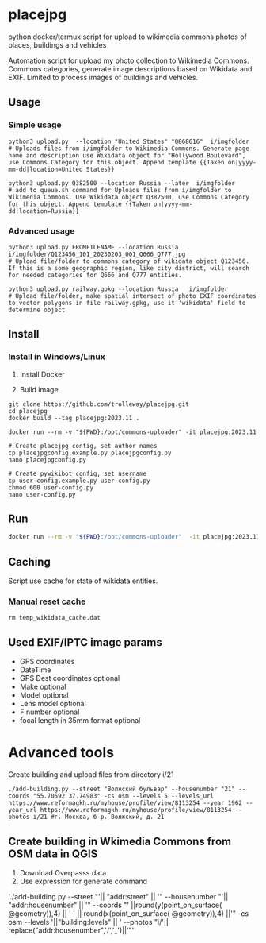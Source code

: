 # placejpg
python docker/termux script for upload to wikimedia commons photos of places, buildings and vehicles

Automation script for upload my photo collection to Wikimedia Commons. Commons categories, generate image descriptions based on Wikidata and EXIF. 
Limited to process images of buildings and vehicles. 

## Usage

### Simple usage

```
python3 upload.py  --location "United States" "Q868616"  i/imgfolder
# Uploads files from i/imgfolder to Wikimedia Commons. Generate page name and description use Wikidata object for "Hollywood Boulevard", use Commons Category for this object. Append template {{Taken on|yyyy-mm-dd|location=United States}}

python3 upload.py Q382500 --location Russia --later  i/imgfolder
# add to queue.sh command for Uploads files from i/imgfolder to Wikimedia Commons. Use Wikidata object Q382500, use Commons Category for this object. Append template {{Taken on|yyyy-mm-dd|location=Russia}}

```
### Advanced usage
```
python3 upload.py FROMFILENAME --location Russia   i/imgfolder/Q123456_101_20230203_001_Q666_Q777.jpg
# Upload file/folder to commons category of wikidata object Q123456. If this is a some geographic region, like city district, will search for needed categories for Q666 and Q777 entities.

python3 upload.py railway.gpkg --location Russia   i/imgfolder
# Upload file/folder, make spatial intersect of photo EXIF coordinates to vector polygons in file railway.gpkg, use it 'wikidata' field to determine object
```

## Install

### Install in Windows/Linux
1. Install Docker

2. Build image
```
git clone https://github.com/trolleway/placejpg.git
cd placejpg 
docker build --tag placejpg:2023.11 .

docker run --rm -v "${PWD}:/opt/commons-uploader" -it placejpg:2023.11

# Create placejpg config, set author names
cp placejpgconfig.example.py placejpgconfig.py 
nano placejpgconfig.py

# Create pywikibot config, set username
cp user-config.example.py user-config.py 
chmod 600 user-config.py
nano user-config.py 

```

## Run
```bash
docker run --rm -v "${PWD}:/opt/commons-uploader"  -it placejpg:2023.11
```

## Caching

Script use cache for state of wikidata entities.

### Manual reset cache
```
rm temp_wikidata_cache.dat
```

## Used EXIF/IPTC image params

* GPS coordinates
* DateTime
* GPS Dest coordinates optional
* Make optional
* Model optional
* Lens model optional
* F number optional
* focal length in 35mm format optional




# Advanced tools

Create building and upload files from directory i/21
```
./add-building.py --street "Волжский бульвар" --housenumber "21" --coords "55.70592 37.74983" -cs osm --levels 5 --levels_url https://www.reformagkh.ru/myhouse/profile/view/8113254 --year 1962 --year_url https://www.reformagkh.ru/myhouse/profile/view/8113254 --photos i/21 #г. Москва, б-р. Волжский, д. 21
```

## Create building in Wkimedia Commons from OSM data in QGIS

1. Download Overpasss data
2. Use expression for generate command

'./add-building.py --street "'|| "addr:street" || '" --housenumber "'|| "addr:housenumber" || '" --coords "' ||round(y(point_on_surface( @geometry)),4) || ' ' || round(x(point_on_surface( @geometry)),4) ||'" -cs osm --levels '||"building:levels" || ' --photos "i/'|| replace("addr:housenumber",'/','_')||'"' 




